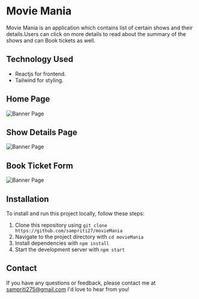 # Movie Mania

Movie Mania is an application which contains list of certain shows and their details.Users can click on more details to read about the summary of the shows and can Book tickets as well.




## Technology Used

- Reactjs for frontend.
- Tailwind for styling. 


## Home Page
![Banner Page](https://res.cloudinary.com/dewu8pifs/image/upload/v1685705285/laptop1_rjmdnl.png)
## Show Details Page
![Banner Page](https://res.cloudinary.com/dewu8pifs/image/upload/v1685705370/laptop2_svo7lg.png)
## Book Ticket Form
![Banner Page](https://res.cloudinary.com/dewu8pifs/image/upload/v1685705370/laptop3_utggez.png)




## Installation

To install and run this project locally, follow these steps:

1. Clone this repository using `git clone https://github.com/sampriti27/movieMania`
2. Navigate to the project directory with `cd movieMania`
3. Install dependencies with `npm install`
4. Start the development server with `npm start`


## Contact

If you have any questions or feedback, please contact me at sampriti275@gmail.com I'd love to hear from you!